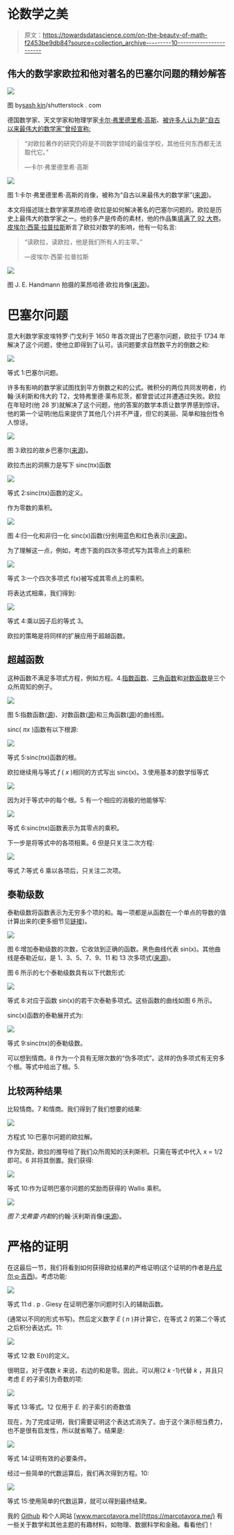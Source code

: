 # 论数学之美

> 原文：<https://towardsdatascience.com/on-the-beauty-of-math-f2453be9db84?source=collection_archive---------10----------------------->

## 伟大的数学家欧拉和他对著名的巴塞尔问题的精妙解答

![](img/e0242ea9b6efc2a85aaa5cfdb729791e.png)

图 by[sash kin](https://www.shutterstock.com/g/sashkin7)/shutterstock . com

德国数学家、天文学家和物理学家[卡尔·弗里德里希·高斯](https://en.wikiquote.org/wiki/Carl_Friedrich_Gauss)、[被许多人认为是“自古以来最伟大的数学家”曾经宣称:](https://ui.adsabs.harvard.edu/abs/1927SciMo..24..402D/abstract)

> “对欧拉著作的研究仍将是不同数学领域的最佳学校，其他任何东西都无法取代它。”
> 
> —卡尔·弗里德里希·高斯

![](img/c028b853510eb89b18d3c576d27ec11e.png)

图 1:卡尔·弗里德里希·高斯的肖像，被称为“自古以来最伟大的数学家”([来源](https://en.wikipedia.org/wiki/Carl_Friedrich_Gauss))。

本文将描述瑞士数学家莱昂哈德·欧拉是如何解决著名的巴塞尔问题的。欧拉是历史上最伟大的数学家之一。他的多产是传奇的素材，他的作品集[填满了 92 大卷](https://www.cs.purdue.edu/homes/wxg/EulerLect.pdf)。[皮埃尔·西蒙·拉普拉斯](https://en.wikipedia.org/wiki/Pierre-Simon_Laplace)断言了欧拉对数学的影响，他有一句名言:

> “读欧拉，读欧拉，他是我们所有人的主宰。”
> 
> —皮埃尔·西蒙·拉普拉斯

![](img/7452bd4178774dc27941bd5585136cbc.png)

图 J. E. Handmann 拍摄的莱昂哈德·欧拉肖像([来源](https://en.wikipedia.org/wiki/Leonhard_Euler))。

# 巴塞尔问题

意大利数学家皮埃特罗·门戈利于 1650 年首次提出了巴塞尔问题，欧拉于 1734 年解决了这个问题，使他立即得到了认可。该问题要求自然数平方的倒数之和:

![](img/a4d653c795f580087dc3dbbd24ec2088.png)

等式 1:巴塞尔问题。

许多有影响的数学家试图找到平方倒数之和的公式。微积分的两位共同发明者，约翰·沃利斯和伟大的 T2，戈特弗里德·莱布尼茨，都曾尝试过并遭遇过失败。欧拉在年轻时(他 28 岁)就解决了这个问题，他的答案的数学本质让数学界感到惊讶。他的第一个证明(他后来提供了其他几个)并不严谨，但它的美丽、简单和独创性令人惊讶。

![](img/18baad20b048a0fb088e1a67178a0d15.png)

图 3:欧拉的故乡巴塞尔([来源](https://en.wikipedia.org/wiki/Basel))。

欧拉杰出的洞察力是写下 sinc(πx)函数

![](img/452a3c9846913f06ebea13d713fb83a3.png)

等式 2:sinc(πx)函数的定义。

作为零数的乘积。

![](img/3267fe59f81fd84ecf9d8bd12dce95d8.png)

图 4:归一化和非归一化 sinc(x)函数(分别用蓝色和红色表示)([来源](https://en.wikipedia.org/wiki/Sinc_function))。

为了理解这一点，例如，考虑下面的四次多项式写为其零点上的乘积:

![](img/f2c0270e23a94b8453d9955f065aabdb.png)

等式 3:一个四次多项式 f(x)被写成其零点上的乘积。

将表达式相乘，我们得到:

![](img/05e06f75ac2af27bab4636de273370a6.png)

等式 4:乘以因子后的等式 3。

欧拉的策略是将同样的扩展应用于超越函数。

## 超越函数

这种函数不满足多项式方程，例如方程。4.[指数函数](https://en.wikipedia.org/wiki/Exponential_function)、[三角函数](https://en.wikipedia.org/wiki/Trigonometric_functions)和[对数函数](https://en.wikipedia.org/wiki/Logarithm)是三个众所周知的例子。

![](img/37809b6727e624d5c53bf60dbaa5b60e.png)

图 5:指数函数([源](https://en.wikipedia.org/wiki/Exponential_function))、对数函数([源](https://en.wikipedia.org/wiki/Logarithm))和三角函数([源](https://en.wikipedia.org/wiki/Trigonometric_functions))的曲线图。

sinc( *πx* )函数有以下根源:

![](img/e2c6c440033d9f6ea3a54cc31c020cc3.png)

等式 5:sinc(πx)函数的根。

欧拉继续用与等式 *f* ( *x* )相同的方式写出 sinc(x)。3.使用基本的数学恒等式

![](img/3180e34efc5671d4e8f2e0646b506727.png)

因为对于等式中的每个根。5 有一个相应的消极的他能够写:

![](img/664fe9e0c2ed693420d036d86917f252.png)

等式 6:sinc(πx)函数表示为其零点的乘积。

下一步是将等式中的各项相乘。6 但是只关注二次方程:

![](img/5e0beec6b242672518b0eb711871ee02.png)

等式 7:等式 6 乘以各项后，只关注二次项。

## 泰勒级数

泰勒级数将函数表示为无穷多个项的和。每一项都是从函数在一个单点的导数的值计算出来的(更多细节见[链接](https://en.wikipedia.org/wiki/Taylor_series))。

![](img/bf888d6ed9568448e54e697c4993c3cb.png)

图 6:增加泰勒级数的次数，它收敛到正确的函数。黑色曲线代表 sin(x)。其他曲线是泰勒近似，是 1、3、5、7、9、11 和 13 次多项式([来源](https://en.wikipedia.org/wiki/Taylor_series))。

图 6 所示的七个泰勒级数具有以下代数形式:

![](img/18a3a37a98b0864877a0b3fac1673d5f.png)

等式 8:对应于函数 sin(x)的若干次泰勒多项式。这些函数的曲线如图 6 所示。

sinc(x)函数的泰勒展开式为:

![](img/6cdef9c18c150ed9b6c12b355a734869.png)

等式 9:sinc(πx)的泰勒级数。

可以想到情商。8 作为一个具有无限次数的“伪多项式”。这样的伪多项式有无穷多个根。等式中给出了根。5.

## 比较两种结果

比较情商。7 和情商。我们得到了我们想要的结果:

![](img/a7bfdb66fae0ddac69e6beaa6e390c81.png)

方程式 10:巴塞尔问题的欧拉解。

作为奖励，欧拉的推导给了我们众所周知的沃利斯积。只需在等式中代入 x = 1/2 即可。6 并将其倒置。我们获得:

![](img/c38f91f4f4143f849b7cf1711b9c275e.png)

等式 10:作为证明巴塞尔问题的奖励而获得的 Wallis 乘积。

![](img/7c1f41868b67b992524e004d339cede5.png)

*图 7:戈弗雷·内勒*的约翰·沃利斯肖像([来源](https://en.wikipedia.org/wiki/John_Wallis))。

# 严格的证明

在这最后一节，我们将看到如何获得欧拉结果的严格证明(这个证明的作者是[丹尼尔·p·吉西](https://proofwiki.org/wiki/Mathematician:Daniel_P._Giesy))。考虑功能:

![](img/e29379afd30c030d5328186cc22ca6df.png)

等式 11:d . p . Giesy 在证明巴塞尔问题时引入的辅助函数。

(通常以不同的形式书写)。然后定义数字 *E* ( *n* )并计算它，在等式 2 的第二个等式之后积分表达式。11:

![](img/2ec60c5b0c6319b0d3ea0f8b62e26545.png)

等式 12:数 E(n)的定义。

很明显，对于偶数 *k* 来说，右边的和是零。因此，可以用(2 *k* -1)代替 *k* ，并且只考虑 *E* 的子索引为奇数的项:

![](img/3d8be433bce5752142f2af9d0e4ca525.png)

等式 13:等式。12 仅用于 *E.* 的子索引的奇数值

现在，为了完成证明，我们需要证明这个表达式消失了。由于这个演示相当费力，也不是很有启发性，所以就省略了。结果是:

![](img/c35a6a69ff471aa3ed9988481921ba6b.png)

等式 14:证明有效的必要条件。

经过一些简单的代数运算后，我们再次得到方程。10:

![](img/7c0ec2efddfcf741624315b1f7d4534e.png)

等式 15:使用简单的代数运算，就可以得到最终结果。

我的 [Github](https://github.com/marcotav) 和个人网站 [www.marcotavora.me](https://marcotavora.me/) 有一些关于数学和其他主题的有趣材料，如物理、数据科学和金融。看看他们！